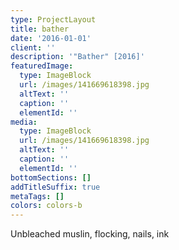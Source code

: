 ```yaml
---
type: ProjectLayout
title: bather
date: '2016-01-01'
client: ''
description: '"Bather" [2016]'
featuredImage:
  type: ImageBlock
  url: /images/141669618398.jpg
  altText: ''
  caption: ''
  elementId: ''
media:
  type: ImageBlock
  url: /images/141669618398.jpg
  altText: ''
  caption: ''
  elementId: ''
bottomSections: []
addTitleSuffix: true
metaTags: []
colors: colors-b
---
```

Unbleached muslin, flocking, nails, ink
